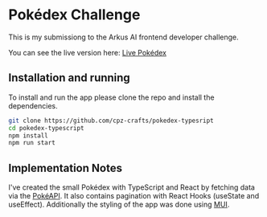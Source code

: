 # Pokédex Challenge
This is my submissiong to the Arkus AI frontend developer challenge.

You can see the live version here: [Live Pokédex](https://remarkable-haupia-069eba.netlify.app/)

## Installation and running
To install and run the app please clone the repo and install the dependencies.

```bash
git clone https://github.com/cpz-crafts/pokedex-typesript
cd pokedex-typescript
npm install
npm run start
```

## Implementation Notes
I've created the small Pokédex with TypeScript and React by fetching data via the [PokéAPI](https://pokeapi.co/). It also contains pagination with React Hooks (useState and useEffect). Additionally the styling of the app was done using [MUI](https://mui.com/).